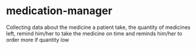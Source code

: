 # medication-manager
Collecting data about the medicine a patient take, the quantity of medicines left, remind him/her to take the medicine on time and reminds him/her to order more if quantity low
